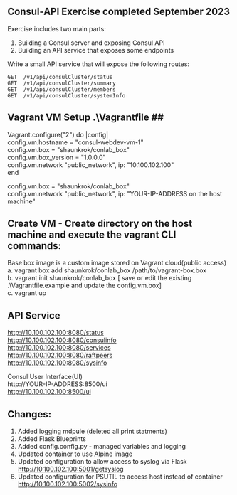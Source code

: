 ## Consul-API Exercise completed September 2023

Exercise includes two main parts: 

1. Building a Consul server and exposing Consul API 
2. Building an API service that exposes some endpoints

Write a small API service that will expose the following routes: 
	
	GET  /v1/api/consulCluster/status	
	GET  /v1/api/consulCluster/summary
 	GET  /v1/api/consulCluster/members
  	GET  /v1/api/consulCluster/systemInfo
   
## Vagrant VM Setup .\Vagrantfile ##<br />
Vagrant.configure("2") do |config|<br />
  config.vm.hostname = "consul-webdev-vm-1"  <br />
  config.vm.box = "shaunkrok/conlab_box"  <br />
  config.vm.box_version = "1.0.0.0"  <br />
  config.vm.network "public_network", ip: "10.100.102.100"  <br />
end<br />

config.vm.box = "shaunkrok/conlab_box"<br />
config.vm.network "public_network", ip: "YOUR-IP-ADDRESS on the host machine"<br />

## Create VM - Create directory on the host machine and execute the vagrant CLI commands:<br />
Base box image is a custom image stored on Vagrant cloud(public access)<br />
a. vagrant box add shaunkrok/conlab_box /path/to/vagrant-box.box <br />
b. vagrant init shaunkrok/conlab_box [ save or edit the existing .\Vagrantfile.example and update the config.vm.box]<br />
c. vagrant up<br />

## API Service ##

http://10.100.102.100:8080/status<br />
http://10.100.102.100:8080/consulinfo <br />
http://10.100.102.100:8080/services <br />
http://10.100.102.100:8080/raftpeers <br />
http://10.100.102.100:8080/sysinfo <br />

Consul User Interface(UI)<br />
http://YOUR-IP-ADDRESS:8500/ui<br />
http://10.100.102.100:8500/ui<br />

## Changes: ##
1. Added logging mdpule (deleted all print statments)
2. Added Flask Blueprints
3. Added config.config.py - managed variables and logging
4. Updated container to use Alpine image
5. Updated configuration to allow access to syslog via Flask
   http://10.100.102.100:5001/getsyslog <br />
6. Updated configuration for PSUTIL to access host instead of container
   http://10.100.102.100:5002/sysinfo <br />
